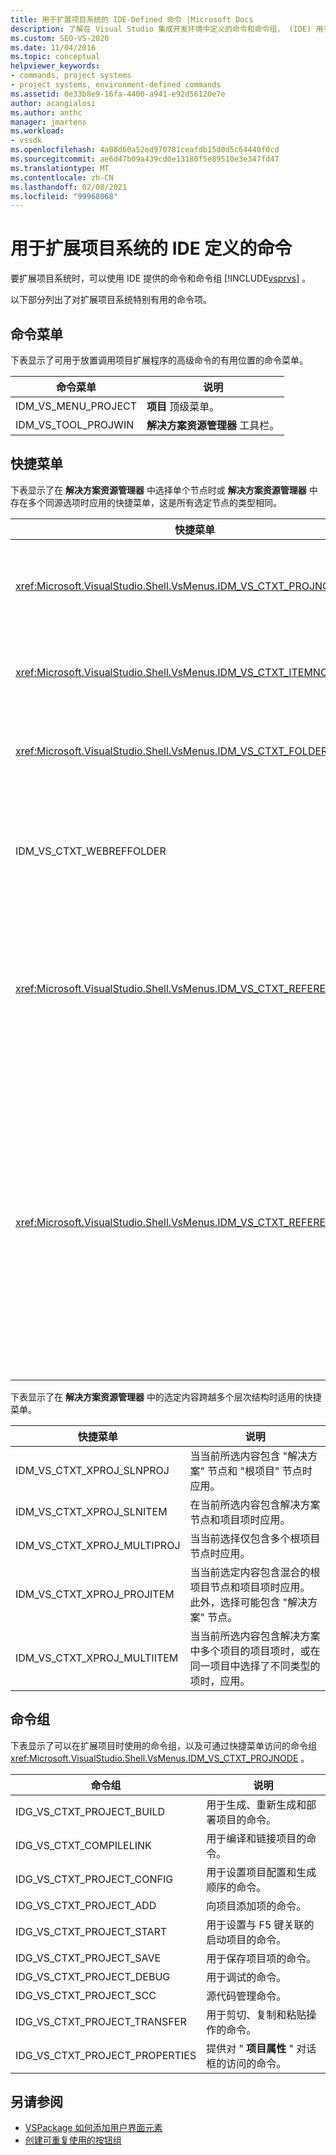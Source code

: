 ```yaml
---
title: 用于扩展项目系统的 IDE-Defined 命令 |Microsoft Docs
description: 了解在 Visual Studio 集成开发环境中定义的命令和命令组， (IDE) 用于扩展项目系统。
ms.custom: SEO-VS-2020
ms.date: 11/04/2016
ms.topic: conceptual
helpviewer_keywords:
- commands, project systems
- project systems, environment-defined commands
ms.assetid: 0e33b8e9-16fa-4400-a941-e92d56120e7e
author: acangialosi
ms.author: anthc
manager: jmartens
ms.workload:
- vssdk
ms.openlocfilehash: 4a08d60a52ed970781ceafdb15d0d5c64440f0cd
ms.sourcegitcommit: ae6d47b09a439cd0e13180f5e89510e3e347fd47
ms.translationtype: MT
ms.contentlocale: zh-CN
ms.lasthandoff: 02/08/2021
ms.locfileid: "99968068"
---
```

# <a name="ide-defined-commands-for-extending-project-systems"></a>用于扩展项目系统的 IDE 定义的命令
要扩展项目系统时，可以使用 IDE 提供的命令和命令组 [!INCLUDE[vsprvs](../../code-quality/includes/vsprvs_md.md)] 。

 以下部分列出了对扩展项目系统特别有用的命令项。

## <a name="command-menus"></a>命令菜单
 下表显示了可用于放置调用项目扩展程序的高级命令的有用位置的命令菜单。

|命令菜单|说明|
|------------------|-----------------|
|IDM_VS_MENU_PROJECT|**项目** 顶级菜单。|
|IDM_VS_TOOL_PROJWIN|**解决方案资源管理器** 工具栏。|

## <a name="shortcut-menus"></a>快捷菜单
 下表显示了在 **解决方案资源管理器** 中选择单个节点时或 **解决方案资源管理器** 中存在多个同源选项时应用的快捷菜单，这是所有选定节点的类型相同。

|快捷菜单|说明|
|-------------------|-----------------|
|<xref:Microsoft.VisualStudio.Shell.VsMenus.IDM_VS_CTXT_PROJNODE>|在选择项目节点时应用。|
|<xref:Microsoft.VisualStudio.Shell.VsMenus.IDM_VS_CTXT_ITEMNODE>|在选定文件时应用。|
|<xref:Microsoft.VisualStudio.Shell.VsMenus.IDM_VS_CTXT_FOLDERNODE>|选择文件夹时应用。|
|IDM_VS_CTXT_WEBREFFOLDER|当选中 "Web 引用" 文件夹时应用。|
|<xref:Microsoft.VisualStudio.Shell.VsMenus.IDM_VS_CTXT_REFERENCEROOT>|当选择了引用名为 "引用" 的根节点时应用。|
|<xref:Microsoft.VisualStudio.Shell.VsMenus.IDM_VS_CTXT_REFERENCE>|当引用节点处于选定状态时应用;它们仅包括程序集、COM 和项目引用。 不包含 Web 引用。|

 下表显示了在 **解决方案资源管理器** 中的选定内容跨越多个层次结构时适用的快捷菜单。

|快捷菜单|说明|
|-------------------|-----------------|
|IDM_VS_CTXT_XPROJ_SLNPROJ|当当前所选内容包含 "解决方案" 节点和 "根项目" 节点时应用。|
|IDM_VS_CTXT_XPROJ_SLNITEM|在当前所选内容包含解决方案节点和项目项时应用。|
|IDM_VS_CTXT_XPROJ_MULTIPROJ|当当前选择仅包含多个根项目节点时应用。|
|IDM_VS_CTXT_XPROJ_PROJITEM|当当前选定内容包含混合的根项目节点和项目项时应用。 此外，选择可能包含 "解决方案" 节点。|
|IDM_VS_CTXT_XPROJ_MULTIITEM|当当前所选内容包含解决方案中多个项目的项目项时，或在同一项目中选择了不同类型的项时，应用。|

## <a name="command-groups"></a>命令组
 下表显示了可以在扩展项目时使用的命令组，以及可通过快捷菜单访问的命令组 <xref:Microsoft.VisualStudio.Shell.VsMenus.IDM_VS_CTXT_PROJNODE> 。

|命令组|说明|
|-------------------|-----------------|
|IDG_VS_CTXT_PROJECT_BUILD|用于生成、重新生成和部署项目的命令。|
|IDG_VS_CTXT_COMPILELINK|用于编译和链接项目的命令。|
|IDG_VS_CTXT_PROJECT_CONFIG|用于设置项目配置和生成顺序的命令。|
|IDG_VS_CTXT_PROJECT_ADD|向项目添加项的命令。|
|IDG_VS_CTXT_PROJECT_START|用于设置与 F5 键关联的启动项目的命令。|
|IDG_VS_CTXT_PROJECT_SAVE|用于保存项目项的命令。|
|IDG_VS_CTXT_PROJECT_DEBUG|用于调试的命令。|
|IDG_VS_CTXT_PROJECT_SCC|源代码管理命令。|
|IDG_VS_CTXT_PROJECT_TRANSFER|用于剪切、复制和粘贴操作的命令。|
|IDG_VS_CTXT_PROJECT_PROPERTIES|提供对 " **项目属性** " 对话框的访问的命令。|

## <a name="see-also"></a>另请参阅

- [VSPackage 如何添加用户界面元素](../../extensibility/internals/how-vspackages-add-user-interface-elements.md)
- [创建可重复使用的按钮组](../../extensibility/creating-reusable-groups-of-buttons.md)
